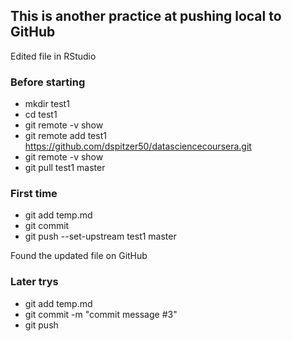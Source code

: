
## This is another practice at pushing local to GitHub

Edited file in RStudio

### Before starting
* mkdir test1
* cd test1
* git remote -v show
* git remote add test1 https://github.com/dspitzer50/datasciencecoursera.git
* git remote -v show
* git pull test1 master

### First time
* git add temp.md
* git commit
* git push --set-upstream test1 master

Found the updated file on GitHub

### Later trys
* git add temp.md
* git commit -m "commit message #3"
* git push 

